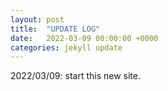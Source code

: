 ```yaml
---
layout: post
title:  "UPDATE LOG"
date:   2022-03-09 00:00:00 +0000
categories: jekyll update
---
```


2022/03/09: start this new site.
